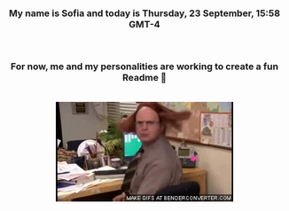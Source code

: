 


<div align="center">
<h3 >My name is Sofia and today is Thursday, 23 September, 15:58 GMT-4</h3><br>
<h3 >For now, me and my personalities are working to create a fun Readme 👋
</h3><br>
<img src='img/dwight.gif' alt='working...'/>
</div>
